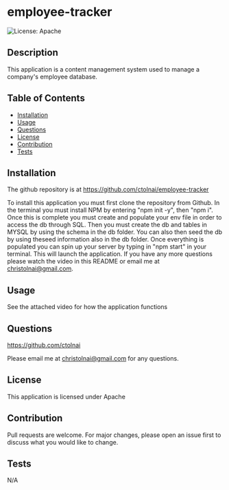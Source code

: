# employee-tracker
  ![License: Apache](https://img.shields.io/badge/License-Apache-blueviolet.svg)
  ## Description
  This application is a content management system used to manage a company's employee database.
  ## Table of Contents
  - [Installation](#installation)
  - [Usage](#usage)
  - [Questions](#questions)
  - [License](#license)
  - [Contribution](#contribution)
  - [Tests](#tests)
  ## Installation
  The github repository is at https://github.com/ctolnai/employee-tracker

  To install this application you must first clone the repository from Github.  In the terminal you must install NPM by entering "npm init -y", then "npm i".  Once this is complete you must create and populate your env file in order to access the db through SQL.  Then you must create the db and tables in MYSQL by using the schema in the db folder.  You can also then seed the db by using theseed information also in the db folder.  Once everything is populated you can spin up your server by typing in "npm start" in your terminal.  This will launch the application.  If you have any more questions please watch the video in this README or email me at christolnai@gmail.com.
  ## Usage
  See the attached video for how the application functions
  ## Questions
  https://github.com/ctolnai

  Please email me at christolnai@gmail.com for any questions.
  ## License
  This application is licensed under Apache
  ## Contribution
  Pull requests are welcome. For major changes, please open an issue first to discuss what you would like to change.
  ## Tests
  N/A